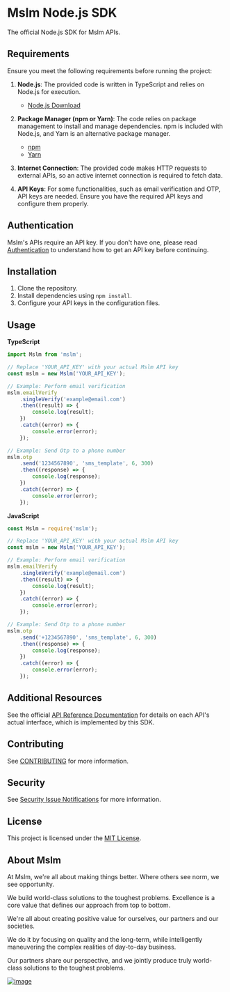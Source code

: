 # Mslm Node.js SDK

The official Node.js SDK for Mslm APIs.

## Requirements

Ensure you meet the following requirements before running the project:

1. **Node.js**: The provided code is written in TypeScript and relies on Node.js for execution.

    - [Node.js Download](https://nodejs.org/)

2. **Package Manager (npm or Yarn)**: The code relies on package management to install and manage dependencies. npm is
   included with Node.js, and Yarn is an alternative package manager.

    - [npm](https://www.npmjs.com/get-npm)
    - [Yarn](https://yarnpkg.com/getting-started/install)

3. **Internet Connection**: The provided code makes HTTP requests to external APIs, so an active internet connection is
   required to fetch data.

4. **API Keys**: For some functionalities, such as email verification and OTP, API keys are needed. Ensure you have the
   required API keys and configure them properly.

## Authentication

Mslm's APIs require an API key. If you don't have one, please read
[Authentication](https://mslm.io/docs/api/authentication) to understand how to get an API key before continuing.

## Installation

1. Clone the repository.
2. Install dependencies using `npm install`.
3. Configure your API keys in the configuration files.

## Usage

**TypeScript**

```typescript
import Mslm from 'mslm';

// Replace 'YOUR_API_KEY' with your actual Mslm API key
const mslm = new Mslm('YOUR_API_KEY');

// Example: Perform email verification
mslm.emailVerify
    .singleVerify('example@email.com')
    .then((result) => {
        console.log(result);
    })
    .catch((error) => {
        console.error(error);
    });

// Example: Send Otp to a phone number
mslm.otp
    .send('1234567890', 'sms_template', 6, 300)
    .then((response) => {
        console.log(response);
    })
    .catch((error) => {
        console.error(error);
    });
```

**JavaScript**

```javascript
const Mslm = require('mslm');

// Replace 'YOUR_API_KEY' with your actual Mslm API key
const mslm = new Mslm('YOUR_API_KEY');

// Example: Perform email verification
mslm.emailVerify
    .singleVerify('example@email.com')
    .then((result) => {
        console.log(result);
    })
    .catch((error) => {
        console.error(error);
    });

// Example: Send Otp to a phone number
mslm.otp
    .send('+1234567890', 'sms_template', 6, 300)
    .then((response) => {
        console.log(response);
    })
    .catch((error) => {
        console.error(error);
    });
```

## Additional Resources

See the official [API Reference Documentation](https://mslm.io/docs/api) for details on each API's actual interface,
which is implemented by this SDK.

## Contributing

See [CONTRIBUTING](CONTRIBUTING.md) for more information.

## Security

See [Security Issue Notifications](CONTRIBUTING.md#security-issue-notifications) for more information.

## License

This project is licensed under the [MIT License](LICENSE).

## About Mslm

At Mslm, we're all about making things better. Where others see norm, we see
opportunity.

We build world-class solutions to the toughest problems. Excellence is a core
value that defines our approach from top to bottom.

We're all about creating positive value for ourselves, our partners and our
societies.

We do it by focusing on quality and the long-term, while intelligently
maneuvering the complex realities of day-to-day business.

Our partners share our perspective, and we jointly produce truly world-class
solutions to the toughest problems.

[![image](https://avatars.githubusercontent.com/u/50307970?s=200&v=4)](https://mslm.io/)
